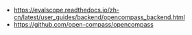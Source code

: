 




- https://evalscope.readthedocs.io/zh-cn/latest/user_guides/backend/opencompass_backend.html
- https://github.com/open-compass/opencompass





